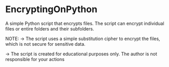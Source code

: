 # EncryptingOnPython

A simple Python script that encrypts files.
The script can encrypt individual files or entire folders and their subfolders.

NOTE:
-> The script uses a simple substitution cipher to encrypt the files, which is not secure for sensitive data.

-> The script is created for educational purposes only. The author is not responsible for your actions
